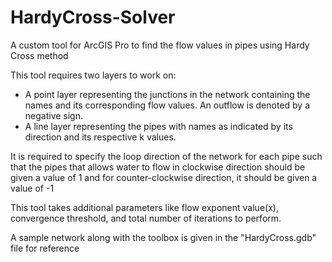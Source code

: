 # HardyCross-Solver
 A custom tool for ArcGIS Pro to find the flow values in pipes using Hardy Cross method
 
This tool requires two layers to work on:
- A point layer representing the junctions in the network containing the names and its corresponding flow values. An outflow is denoted by a negative sign.
- A line layer representing the pipes with names as indicated by its direction and its respective k values.

It is required to specify the loop direction of the network for each pipe such that the pipes that allows water to flow in clockwise direction should be given a value of 1 and for counter-clockwise direction, it should be given a value of -1

This tool takes additional parameters like flow exponent value(x), convergence threshold, and total number of iterations to perform.

A sample network along with the toolbox is given in the "HardyCross.gdb" file for reference
